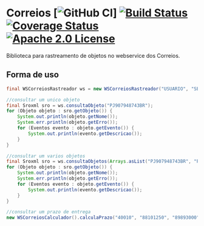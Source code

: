 # Correios [![GitHub CI](https://github.com/wmixvideo/correios/workflows/GitHub%20CI/badge.svg)] [![Build Status](https://travis-ci.org/wmixvideo/correios.svg?branch=master)](http://travis-ci.org/#!/wmixvideo/correios) [![Coverage Status](https://coveralls.io/repos/github/wmixlabs/correios/badge.svg?branch=master)](https://coveralls.io/github/wmixlabs/correios?branch=master) [![Apache 2.0 License](https://img.shields.io/badge/license-apache%202.0-green.svg) ](https://github.com/wmixvideo/correios/blob/master/LICENSE)
Biblioteca para rastreamento de objetos no webservice dos Correios.

## Forma de uso
```java
final WSCorreiosRastreador ws = new WSCorreiosRastreador("USUARIO", "SENHA");

//consultar um unico objeto
final Sroxml sro = ws.consultaObjeto("PJ907948743BR");
for (Objeto objeto : sro.getObjeto()) { 
    System.out.println(objeto.getNome());
    System.err.println(objeto.getErro());
    for (Eventos evento : objeto.getEvento()) {
        System.out.println(evento.getDescricao());
    }
}

//consultar um varios objetos
final Sroxml sro = ws.consultaObjetos(Arrays.asList("PJ907948743BR", "PJ907948743BR"));
for (Objeto objeto : sro.getObjeto()) { 
    System.out.println(objeto.getNome());
    System.err.println(objeto.getErro());
    for (Eventos evento : objeto.getEvento()) {
        System.out.println(evento.getDescricao());
    }
}

//consultar um prazo de entrega
new WSCorreiosCalculador().calculaPrazo("40010", "88101250", "89893000");
```